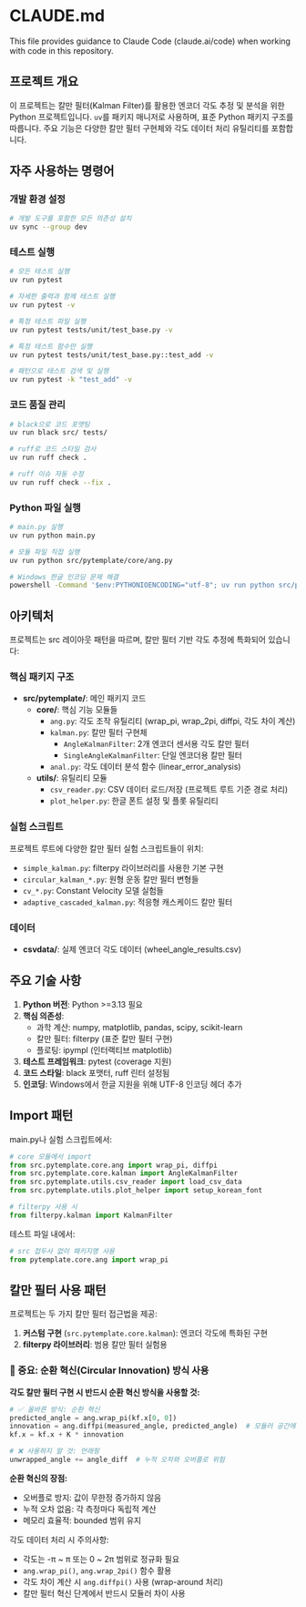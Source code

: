 # CLAUDE.md

This file provides guidance to Claude Code (claude.ai/code) when working with code in this repository.

## 프로젝트 개요

이 프로젝트는 칼만 필터(Kalman Filter)를 활용한 엔코더 각도 추정 및 분석을 위한 Python 프로젝트입니다. `uv`를 패키지 매니저로 사용하며, 표준 Python 패키지 구조를 따릅니다. 주요 기능은 다양한 칼만 필터 구현체와 각도 데이터 처리 유틸리티를 포함합니다.

## 자주 사용하는 명령어

### 개발 환경 설정
```bash
# 개발 도구를 포함한 모든 의존성 설치
uv sync --group dev
```

### 테스트 실행
```bash
# 모든 테스트 실행
uv run pytest

# 자세한 출력과 함께 테스트 실행
uv run pytest -v

# 특정 테스트 파일 실행
uv run pytest tests/unit/test_base.py -v

# 특정 테스트 함수만 실행
uv run pytest tests/unit/test_base.py::test_add -v

# 패턴으로 테스트 검색 및 실행
uv run pytest -k "test_add" -v
```

### 코드 품질 관리
```bash
# black으로 코드 포맷팅
uv run black src/ tests/

# ruff로 코드 스타일 검사
uv run ruff check .

# ruff 이슈 자동 수정
uv run ruff check --fix .
```

### Python 파일 실행
```bash
# main.py 실행
uv run python main.py

# 모듈 파일 직접 실행
uv run python src/pytemplate/core/ang.py

# Windows 한글 인코딩 문제 해결
powershell -Command '$env:PYTHONIOENCODING="utf-8"; uv run python src/pytemplate/core/ang.py'
```

## 아키텍처

프로젝트는 src 레이아웃 패턴을 따르며, 칼만 필터 기반 각도 추정에 특화되어 있습니다:

### 핵심 패키지 구조
- **src/pytemplate/**: 메인 패키지 코드
  - **core/**: 핵심 기능 모듈들
    - `ang.py`: 각도 조작 유틸리티 (wrap_pi, wrap_2pi, diffpi, 각도 차이 계산)
    - `kalman.py`: 칼만 필터 구현체
      - `AngleKalmanFilter`: 2개 엔코더 센서용 각도 칼만 필터
      - `SingleAngleKalmanFilter`: 단일 엔코더용 칼만 필터
    - `anal.py`: 각도 데이터 분석 함수 (linear_error_analysis)
  - **utils/**: 유틸리티 모듈
    - `csv_reader.py`: CSV 데이터 로드/저장 (프로젝트 루트 기준 경로 처리)
    - `plot_helper.py`: 한글 폰트 설정 및 플롯 유틸리티

### 실험 스크립트
프로젝트 루트에 다양한 칼만 필터 실험 스크립트들이 위치:
- `simple_kalman.py`: filterpy 라이브러리를 사용한 기본 구현
- `circular_kalman_*.py`: 원형 운동 칼만 필터 변형들
- `cv_*.py`: Constant Velocity 모델 실험들
- `adaptive_cascaded_kalman.py`: 적응형 캐스케이드 칼만 필터

### 데이터
- **csvdata/**: 실제 엔코더 각도 데이터 (wheel_angle_results.csv)

## 주요 기술 사항

1. **Python 버전**: Python >=3.13 필요
2. **핵심 의존성**: 
   - 과학 계산: numpy, matplotlib, pandas, scipy, scikit-learn
   - 칼만 필터: filterpy (표준 칼만 필터 구현)
   - 플로팅: ipympl (인터랙티브 matplotlib)
3. **테스트 프레임워크**: pytest (coverage 지원)
4. **코드 스타일**: black 포맷터, ruff 린터 설정됨
5. **인코딩**: Windows에서 한글 지원을 위해 UTF-8 인코딩 헤더 추가

## Import 패턴

main.py나 실험 스크립트에서:
```python
# core 모듈에서 import
from src.pytemplate.core.ang import wrap_pi, diffpi
from src.pytemplate.core.kalman import AngleKalmanFilter
from src.pytemplate.utils.csv_reader import load_csv_data
from src.pytemplate.utils.plot_helper import setup_korean_font

# filterpy 사용 시
from filterpy.kalman import KalmanFilter
```

테스트 파일 내에서:
```python
# src 접두사 없이 패키지명 사용
from pytemplate.core.ang import wrap_pi
```

## 칼만 필터 사용 패턴

프로젝트는 두 가지 칼만 필터 접근법을 제공:

1. **커스텀 구현** (`src.pytemplate.core.kalman`): 엔코더 각도에 특화된 구현
2. **filterpy 라이브러리**: 범용 칼만 필터 실험용

### 🔴 중요: 순환 혁신(Circular Innovation) 방식 사용

**각도 칼만 필터 구현 시 반드시 순환 혁신 방식을 사용할 것:**

```python
# ✅ 올바른 방식: 순환 혁신
predicted_angle = ang.wrap_pi(kf.x[0, 0])
innovation = ang.diffpi(measured_angle, predicted_angle)  # 모듈러 공간에서 차이
kf.x = kf.x + K * innovation

# ❌ 사용하지 말 것: 언래핑
unwrapped_angle += angle_diff  # 누적 오차와 오버플로 위험
```

**순환 혁신의 장점:**
- 오버플로 방지: 값이 무한정 증가하지 않음
- 누적 오차 없음: 각 측정마다 독립적 계산
- 메모리 효율적: bounded 범위 유지

각도 데이터 처리 시 주의사항:
- 각도는 -π ~ π 또는 0 ~ 2π 범위로 정규화 필요
- `ang.wrap_pi()`, `ang.wrap_2pi()` 함수 활용
- 각도 차이 계산 시 `ang.diffpi()` 사용 (wrap-around 처리)
- 칼만 필터 혁신 단계에서 반드시 모듈러 차이 사용